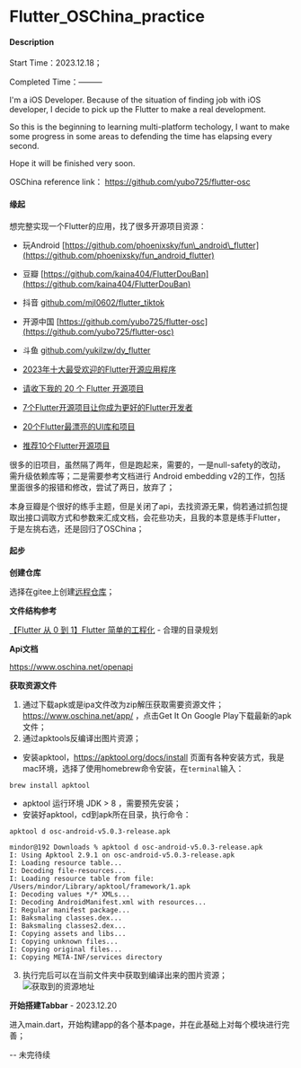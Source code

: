 # Flutter_OSChina_practice

#### Description

Start Time：2023.12.18；

Completed Time：———

I'm a iOS Developer. Because of the situation of finding job with iOS developer, I decide to pick up the Flutter to make a real development.

So this is the beginning to learning multi-platform techology, I want to make some progress in some areas to defending the time has elapsing every second.

Hope it will be finished very soon.

OSChina reference link： https://github.com/yubo725/flutter-osc



#### 缘起

想完整实现一个Flutter的应用，找了很多开源项目资源：

- 玩Android [https://github.com/phoenixsky/fun\_android\_flutter](https://github.com/phoenixsky/fun_android_flutter)

- 豆瓣 [https://github.com/kaina404/FlutterDouBan](https://github.com/kaina404/FlutterDouBan)

- 抖音 [github.com/mjl0602/flutter_tiktok](http://github.com/mjl0602/flutter_tiktok)

- 开源中国 [https://github.com/yubo725/flutter-osc](https://github.com/yubo725/flutter-osc)

- 斗鱼 [github.com/yukilzw/dy_flutter](http://github.com/yukilzw/dy_flutter)

- [2023年十大最受欢迎的Flutter开源应用程序](https://juejin.cn/post/7245170503798538296)

- [请收下我的 20 个 Flutter 开源项目](https://www.jianshu.com/p/72e359bfe1e0)

- [7个Flutter开源项目让你成为更好的Flutter开发者](https://juejin.cn/post/7219234932735934524) 

- [20个Flutter最漂亮的UI库和项目](https://blog.csdn.net/kongTy/article/details/120218937)

- [推荐10个Flutter开源项目](https://segmentfault.com/a/1190000044000610)

很多的旧项目，虽然隔了两年，但是跑起来，需要的，一是null-safety的改动，需升级依赖库等；二是需要参考文档进行 Android embedding v2的工作，包括里面很多的报错和修改，尝试了两日，放弃了；

本身豆瓣是个很好的练手主题，但是关闭了api，去找资源无果，倘若通过抓包提取出接口调取方式和参数来汇成文档，会花些功夫，且我的本意是练手Flutter，于是左挑右选，还是回归了OSChina；

#### 起步
**创建仓库**

选择在gitee上创建[远程仓库](https://gitee.com/kenjideve/flutterbyoschina "远程仓库")；


**文件结构参考**

[【Flutter 从 0 到 1】Flutter 简单的工程化](https://juejin.cn/post/7043739073529249805 "Flutter 从 0 到 1】Flutter 简单的工程化") - 合理的目录规划

**Api文档**

https://www.oschina.net/openapi

**获取资源文件**

1. 通过下载apk或是ipa文件改为zip解压获取需要资源文件；
  https://www.oschina.net/app/ ，点击Get It On Google Play下载最新的apk文件；
2. 通过apktools反编译出图片资源；
- 安装apktool，https://apktool.org/docs/install 页面有各种安装方式，我是mac环境，选择了使用homebrew命令安装，在`terminal`输入：
```
brew install apktool
```
- apktool 运行环境 JDK > 8 ，需要预先安装；
- 安装好apktool，cd到apk所在目录，执行命令：
```
apktool d osc-android-v5.0.3-release.apk
```
```
mindor@192 Downloads % apktool d osc-android-v5.0.3-release.apk
I: Using Apktool 2.9.1 on osc-android-v5.0.3-release.apk
I: Loading resource table...
I: Decoding file-resources...
I: Loading resource table from file: /Users/mindor/Library/apktool/framework/1.apk
I: Decoding values */* XMLs...
I: Decoding AndroidManifest.xml with resources...
I: Regular manifest package...
I: Baksmaling classes.dex...
I: Baksmaling classes2.dex...
I: Copying assets and libs...
I: Copying unknown files...
I: Copying original files...
I: Copying META-INF/services directory
```
3. 执行完后可以在当前文件夹中获取到编译出来的图片资源；
  ![获取到的资源地址](https://oscimg.oschina.net/oscnet/up-e95431f3df226017c6136642497af578941.png "获取到的资源地址")

**开始搭建Tabbar** - 2023.12.20

进入main.dart，开始构建app的各个基本page，并在此基础上对每个模块进行完善；

-- 未完待续